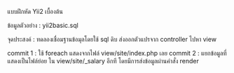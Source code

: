 แบบฝึกหัด Yii2 เบื้องต้น 

ข้อมูลตัวอย่าง : yii2basic.sql

จุดประสงค์ : ทดลองเชื่อมฐานข้อมุลโดยใช้ sql ดิบ ส่งออกตัวแปรจาก controller ไปหา view

commit 1 : ใช้ foreach แสดงจากไฟล์ view/site/index.php เลย
commit 2 : แยกข้อมูลที่แสดงเป็นไฟล์ย่อย ใน view/site/_salary อีกที โดยมีการส่งข้อมูลผ่านคำสั่ง render 




